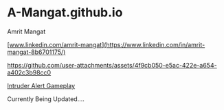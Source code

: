 # A-Mangat.github.io
Amrit Mangat

[www.linkedin.com/amrit-mangat](https://www.linkedin.com/in/amrit-mangat-8b6701175/)

https://github.com/user-attachments/assets/4f9cb050-e5ac-422e-a654-a402c3b98cc0

[Intruder Alert Gameplay](https://github.com/user-attachments/assets/ca80cc75-4700-4bf8-b383-9075b36b9caa)


Currently Being Updated....
